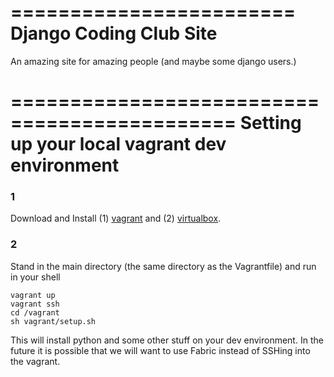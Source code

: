 ========================
Django Coding Club Site
========================
An amazing site for amazing people (and maybe some django users.)

=============================================
Setting up your local vagrant dev environment
=============================================

### 1

Download and Install (1) [vagrant](http://www.vagrantup.com) and (2) [virtualbox](https://www.virtualbox.org/).

### 2

Stand in the main directory (the same directory as the Vagrantfile) and run in your shell

    vagrant up
    vagrant ssh
    cd /vagrant
    sh vagrant/setup.sh

This will install python and some other stuff on your dev environment. In the future it is possible that we will want to use Fabric instead of SSHing into the vagrant.
